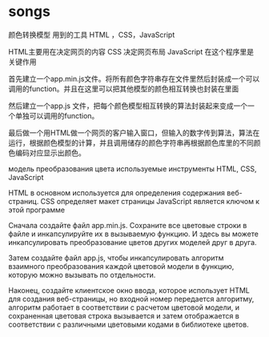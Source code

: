 # songs
颜色转换模型
用到的工具
HTML ，CSS，JavaScript

HTML主要用在决定网页的内容
CSS 决定网页布局
JavaScript 在这个程序里是关键作用

首先建立一个app.min.js文件。将所有颜色字符串存在文件里然后封装成一个可以调用的function。并且在这里可以把其他模型的颜色相互转换也封装在里面

然后建立一个app.js 文件，把每个颜色模型相互转换的算法封装起来变成一个一个单独可以调用的function。


最后做一个用HTML做一个网页的客户输入窗口，但输入的数字传到算法，算法在运行，根据颜色模型的计算，并且调用储存的颜色字符串再根据颜色库里的不同颜色编码对应显示出颜色。

модель преобразования цвета
используемые инструменты
HTML, CSS, JavaScript

HTML в основном используется для определения содержания веб-страниц.
CSS определяет макет страницы
JavaScript является ключом к этой программе

Сначала создайте файл app.min.js. Сохраните все цветовые строки в файле и инкапсулируйте их в вызываемую функцию. И здесь вы можете инкапсулировать преобразование цветов других моделей друг в друга.

Затем создайте файл app.js, чтобы инкапсулировать алгоритм взаимного преобразования каждой цветовой модели в функцию, которую можно вызывать по отдельности.


Наконец, создайте клиентское окно ввода, которое использует HTML для создания веб-страницы, но входной номер передается алгоритму, алгоритм работает в соответствии с расчетом цветовой модели, и сохраненная цветовая строка вызывается и затем отображается в соответствии с различными цветовыми кодами в библиотеке цветов.
